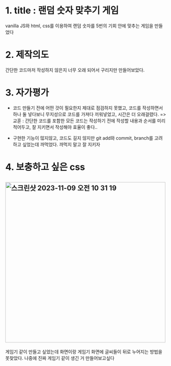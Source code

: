 # 1. title : 랜덤 숫자 맞추기 게임

vanilla JS와 html, css를 이용하여 랜덤 숫자를 5번의 기회 안에 맞추는 게임을 만들었다

# 2. 제작의도

간단한 코드마저 작성하지 않은지 너무 오래 되어서 구리지만 만들어보았다.

# 3. 자가평가

- 코드 만들기 전에 어떤 것이 필요한지 제대로 점검하지 못했고, 코드를 작성하면서 하나 둘 넣다보니 무지성으로 코드를 가져다 끼워넣었고, 시간은 더 오래걸렸다.
  => 교훈 : 간단한 코드를 포함한 모든 코드는 작성하기 전에 작성할 내용과 순서를 미리 적어두고, 잘 지키면서 작성해야 효율이 좋다..

- 구현한 기능이 많지않고, 코드도 길지 않지만 git add와 commit, branch를 고려하고 싶었는데 까먹었다. 까먹지 말고 잘 지키자

# 4. 보충하고 싶은 css

## <img width="500" alt="스크린샷 2023-11-09 오전 10 31 19" src="https://github.com/JellyBear97/JSprac-UpAndDown-game/assets/124346085/fc705781-ec82-4e32-bdfd-aa1052bd8bcd">

게임기 같이 만들고 싶었는데 화면이랑 게임기 화면에 글씨들이 뒤로 누어지는 방법을 못찾았다.
나중에 진짜 게임기 같이 생긴 거 만들어보고싶다
